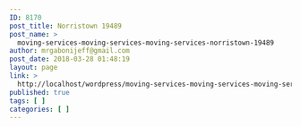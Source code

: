 ```yaml
---
ID: 8170
post_title: Norristown 19489
post_name: >
  moving-services-moving-services-moving-services-norristown-19489
author: mrgabonijeff@gmail.com
post_date: 2018-03-28 01:48:19
layout: page
link: >
  http://localhost/wordpress/moving-services-moving-services-moving-services-norristown-19489/
published: true
tags: [ ]
categories: [ ]
---
```

